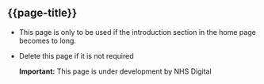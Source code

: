 ## {{page-title}}

- This page is only to be used if the introduction section in the home page becomes to long.

- Delete this page if it is not required

  <div markdown="span" class="alert alert-warning" role="alert"><i class="fa fa-warning"></i><b> Important:</b> This page is under development by NHS Digital</div>
